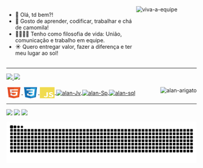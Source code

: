 <img align="right" alt="viva-a-equipe" src="https://media.giphy.com/media/l3q2Wl7Wpz09Z5hfi/giphy.gif" width="160" height="160">

- 👋 Olá, td bem?!  
- 🍵 Gosto de aprender, codificar, trabalhar e chá de camomila! 
- 👨‍👩‍👦‍👦 Tenho como filosofia de vida: União, comunicação e trabalho em equipe.
- ☀ Quero entregar valor, fazer a diferença e ter meu lugar ao sol! 
<br><br>

<hr>

 <div>
  <a href="https://github.com/alanvilasboas">
  <img height="175em" src="https://github-readme-stats.vercel.app/api?username=alanvilasboas&show_icons=true&theme=radical&include_all_commits=true&count_private=true"/>
  <img height="175em" src="https://github-readme-stats.vercel.app/api/top-langs/?username=alanvilasboas&layout=compact&langs_count=7&theme=radical"/>
</div>

<div style="display: inline_block"><br>
  <img align="center" alt="alan-HTML" height="30" width="40" src="https://raw.githubusercontent.com/devicons/devicon/master/icons/html5/html5-original.svg">
  <img align="center" alt="alan-CSS" height="30" width="40" src="https://raw.githubusercontent.com/devicons/devicon/master/icons/css3/css3-original.svg">
  <img align="center" alt="alan-Js" height="30" width="40" src="https://raw.githubusercontent.com/devicons/devicon/master/icons/javascript/javascript-plain.svg">
  <img align="center" alt="alan-Jv" height="30" width="40" src="https://cdn.jsdelivr.net/gh/devicons/devicon/icons/java/java-original.svg">
  <img align="center" alt="alan-Sp" height="30" width="40" src="https://cdn.jsdelivr.net/gh/devicons/devicon/icons/spring/spring-original.svg">
  <img align="center" alt="alan-sql" height="30" width="40" src="https://cdn.jsdelivr.net/gh/devicons/devicon/icons/mysql/mysql-original.svg">
 

 
  <img align="right" alt="alan-arigato" src="https://c.tenor.com/xGacCCZWB3UAAAAS/the-office-bow.gif">
</div>
  <hr>
  <div>
    <a href="https://api.whatsapp.com/send?phone=5511981932965" target="_blank"><img src="https://img.shields.io/badge/WhatsApp-25D366?style=for-the-badge&logo=whatsapp&logoColor=white" target="_blank"></a> <a href="mailto:alan07vb@gmail.com" target="_blank"><img src="https://img.shields.io/badge/Gmail-D14836?style=for-the-badge&logo=gmail&logoColor=white" target="_blank"></a> <a href="https://www.linkedin.com/in/alanvilasboas/" target="_blank"><img src="https://img.shields.io/badge/-LinkedIn-%230077B5?style=for-the-badge&logo=linkedin&logoColor=white" target="_blank"></a> 
    
   ![Snake animation](https://github.com/alanvilasboas/alanvilasboas/blob/output/github-contribution-grid-snake.svg)
   </div>
  
